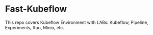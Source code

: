 # Fast-Kubeflow
This repo covers Kubeflow Environment with LABs: Kubeflow, Pipeline, Experiments, Run, Minio, etc.
